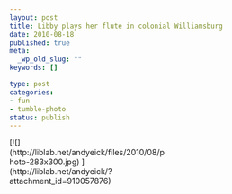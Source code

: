 ```yaml
--- 
layout: post
title: Libby plays her flute in colonial Williamsburg
date: 2010-08-18
published: true
meta: 
  _wp_old_slug: ""
keywords: []

type: post
categories: 
- fun
- tumble-photo
status: publish
---
```

<div class="wp-caption alignleft" style="width: 283px">[![](http://liblab.net/andyeick/files/2010/08/photo-283x300.jpg) ](http://liblab.net/andyeick/?attachment_id=910057876)



</div><br />
